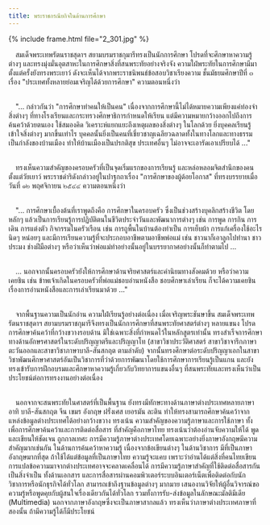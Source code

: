 ```yaml
---
title: พระราชกรณียกิจในด้านการศึกษา
---
```


{% include frame.html file="2_301.jpg" %}
<br>

<p>&emsp;สมเด็จพระเทพรัตนราชสุดาฯ สยามบรมราชกุมารีทรงเป็นนักการศึกษา โปรดที่จะศึกษาหาความรู้ต่างๆ และทรงมุ่งมั่นอุตสาหะในการศึกษาสิ่งที่สนพระทัยอย่างจริงจัง ความใฝ่พระทัยในการศึกษามีมาตั้งแต่ครั้งยังทรงพระเยาว์ ดังจะเห็นได้จากพระราชนิพนธ์ข้อสอบวิชาเรียงความ ชั้นมัธยมศึกษาปีที่ ๓ เรื่อง "ประเทศทั้งหลายย่อมเจริญได้ด้วยการศึกษา" ความตอนหนึ่งว่า
<br>
<br>

&emsp;"... กล่าวกันว่า "การศึกษาทำคนให้เป็นคน" เนื่องจากการศึกษานี้ไม่ได้หมายความเพียงแค่ท่องจำสิ่งต่างๆ ที่ทางโรงเรียนและกระทรวงศึกษาธิการกำหนดให้เรียน แต่มีความหมายกว้างออกไปถึงการค้นคว้าด้วยตนเอง ใช้สมองคิด วิเคราะห์แยกแยะถึงเหตุผลของสิ่งต่างๆ ในโลกด้วย ยิ่งบุคคลเรียนรู้เข้าใจสิ่งต่างๆ มากขึ้นเท่าไร บุคคลนั้นยิ่งเป็นคนที่เชี่ยวชาญเฉลียวฉลาดทั้งในทางโลกและทางธรรม เป็นกำลังของบ้านเมือง ทำให้บ้านเมืองเป็นปรกติสุข ประเทศอื่นๆ ไม่อาจจะเอารัดเอาเปรียบได้ ..."
<br>
<br>

&emsp;ทรงเห็นความสำคัญของครอบครัวที่เป็นจุดเริ่มแรกของการเรียนรู้ และหล่อหลอมจิตสำนึกของคนตั้งแต่วัยเยาว์ พระราชดำริดังกล่าวอยู่ในปาฐกถาเรื่อง "การศึกษาของผู้ด้อยโอกาส" ที่ทรงบรรยายเมื่อวันที่ ๑๒ พฤศจิกายน ๒๕๔๔ ความตอนหนึ่งว่า
<br>
<br>

&emsp;"... การศึกษาเบื้องต้นที่เราพูดถึงคือ การศึกษาในครอบครัว ซึ่งเป็นช่วงสร้างบุคลิกสร้างชีวิต โดยหลักๆ แล้วเป็นการเรียนรู้การปฏิบัติตนในชีวิตประจำวันและพัฒนาการต่างๆ เช่น การพูด การกิน การเดิน การแต่งตัว กิจกรรมในครัวเรือน เช่น การถูพื้นในบ้านต้องทำเป็น การเย็บผ้า การแก้เครื่องใช้อะไรนิดๆ หน่อยๆ และมีการเรียนความรู้ที่จะประกอบอาชีพตามอาชีพพ่อแม่ เช่น ชาวนาก็เอาลูกไปทำนา ชาวประมง ช่างฝีมือต่างๆ หรือว่าเห็นว่าพ่อแม่ทำอย่างนั้นอยู่ในบรรยากาศอย่างนั้นก็ทำตามไป ...
<br>
<br>

&emsp;... นอกจากนั้นครอบครัวยังให้การศึกษาด้านจริยศาสตร์และค่านิยมทางสังคมด้วย หรือว่าความเคยชิน เช่น ข้าพเจ้าเกิดในครอบครัวที่พ่อแม่ชอบอ่านหนังสือ ชอบศึกษาเล่าเรียน ก็จะได้ความเคยชินเรื่องการอ่านหนังสือและการเล่าเรียนมาด้วย ..."
<br>
<br>

&emsp;จากพื้นฐานความเป็นนักอ่าน ความใฝ่เรียนรู้อย่างต่อเนื่อง เมื่อเจริญพระชันษาขึ้น สมเด็จพระเทพรัตนราชสุดาฯ สยามบรมราชกุมารีจึงทรงเป็นนักการศึกษาที่สนพระทัยศาสตร์ต่างๆ หลายแขนง โปรดการศึกษาค้นคว้าที่กว้างขวางรอบด้าน มิใช่เฉพาะสิ่งที่กำหนดไว้ในหลักสูตรเท่านั้น ทรงสำเร็จการศึกษาทางด้านอักษรศาสตร์ในระดับปริญญาตรีและปริญญาโท (สาขาวิชาประวัติศาสตร์ สาขาวิชาจารึกภาษาตะวันออกและสาขาวิชาภาษาบาลี-สันสกฤต ตามลำดับ) จากนั้นทรงศึกษาต่อระดับปริญญาเอกในสาขาวิชาพัฒนศึกษาศาสตร์อันเป็นวิชาการที่ว่าด้วยการพัฒนาโดยใช้การศึกษาการเรียนรู้เป็นแกน และยังทรงเข้ารับการฝึกอบรมและศึกษาหาความรู้เกี่ยวกับวิทยาการแขนงอื่นๆ ที่สนพระทัยและทรงเห็นว่าเป็นประโยชน์ต่อการทรงงานอย่างต่อเนื่อง
<br>
<br>

&emsp;นอกจากจะสนพระทัยในศาสตร์ที่เป็นพื้นฐาน ยังทรงมีทักษะทางด้านภาษาต่างประเทศหลายภาษา อาทิ บาลี-สันสกฤต จีน เขมร อังกฤษ ฝรั่งเศส เยอรมัน ละติน ทำให้ทรงสามารถศึกษาค้นคว้าจากแหล่งข้อมูลต่างประเทศได้อย่างกว้างขวาง ทรงเน้น ความสำคัญของความรู้ภาษาและการใช้ภาษา ทั้งเพื่อการศึกษาค้นคว้าและการติดต่อสื่อสาร ที่สำคัญคือภาษาไทย ทรงเน้นว่าต้องอ่านจับความให้ได้ พูดและเขียนให้ชัดเจน ถูกกาลเทศะ การมีความรู้ภาษาต่างประเทศโดยเฉพาะอย่างยิ่งภาษาอังกฤษมีความสำคัญมากเช่นกัน ในด้านการค้นคว้าหาความรู้ เนื่องจากข้อเขียนต่างๆ ในด้านวิชาการ มีที่เป็นภาษาอังกฤษมากที่สุด ถ้าใช้ได้แต่ข้อมูลที่เป็นภาษาไทย ความรู้จะแคบ เพราะว่าอ่านได้แต่สิ่งที่คนไทยเขียน การแปลข้อความมาจากต่างประเทศอาจจะคลาดเคลื่อนได้ การมีความรู้ภาษาสำคัญที่ใช้ติดต่อสื่อสารกันเป็นสิ่งจำเป็น ทั้งด้านเอกสาร และการสื่อสารผ่านคอมพิวเตอร์ระบบอินเตอร์เน็ตเพื่อติดต่อกับนักวิชาการหรือนักธุรกิจได้ทั่วโลก สามารถเข้าถึงฐานข้อมูลต่างๆ มากมาย เสนองานวิจัยให้ผู้อื่นวิจารณ์ขอความรู้หรือพูดคุยกับผู้สนใจเรื่องเดียวกันได้ทั่วโลก รวมทั้งการรับ-ส่งข้อมูลในลักษณะมัลติมีเดีย (Multimedia) นอกจากภาษาอังกฤษซึ่งจะเป็นภาษาสากลแล้ว ทรงเห็นว่าภาษาต่างประเทศภาษาที่สองนั้น ถ้ามีความรู้ได้ก็มีประโยชน์
<br>
<br></p>